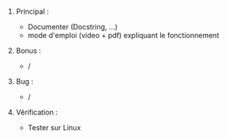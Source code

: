 1. Principal :
   - Documenter (Docstring, ...)
   - mode d'emploi (video + pdf) expliquant le fonctionnement

2. Bonus :
   - /

3. Bug : 
   - /

4. Vérification :
   - Tester sur Linux
